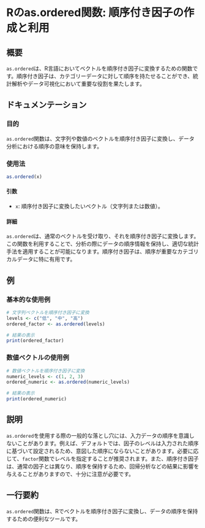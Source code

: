 <!--
Meta Description: # Rのas.ordered関数: 順序付き因子の作成と利用 ## 概要 `as.ordered`は、R言語においてベクトルを順序付き因子に変換するための関数です。順序付き因子は、カテゴリーデータに対して順序を持たせることができ、統計解析やデータ可視化において重要な役割を果たします。 ## ドキュメ...
Meta Keywords: ordered, 順序付き因子は, 関数は, levels, ordered_factor
-->

# Rのas.ordered関数: 順序付き因子の作成と利用

## 概要
`as.ordered`は、R言語においてベクトルを順序付き因子に変換するための関数です。順序付き因子は、カテゴリーデータに対して順序を持たせることができ、統計解析やデータ可視化において重要な役割を果たします。

## ドキュメンテーション

### 目的
`as.ordered`関数は、文字列や数値のベクトルを順序付き因子に変換し、データ分析における順序の意味を保持します。

### 使用法
```R
as.ordered(x)
```

#### 引数
- `x`: 順序付き因子に変換したいベクトル（文字列または数値）。

#### 詳細
`as.ordered`は、通常のベクトルを受け取り、それを順序付き因子に変換します。この関数を利用することで、分析の際にデータの順序情報を保持し、適切な統計手法を適用することが可能になります。順序付き因子は、順序が重要なカテゴリカルデータに特に有用です。

## 例
### 基本的な使用例
```R
# 文字列ベクトルを順序付き因子に変換
levels <- c("低", "中", "高")
ordered_factor <- as.ordered(levels)

# 結果の表示
print(ordered_factor)
```

### 数値ベクトルの使用例
```R
# 数値ベクトルを順序付き因子に変換
numeric_levels <- c(1, 2, 3)
ordered_numeric <- as.ordered(numeric_levels)

# 結果の表示
print(ordered_numeric)
```

## 説明
`as.ordered`を使用する際の一般的な落とし穴には、入力データの順序を意識しないことがあります。例えば、デフォルトでは、因子のレベルは入力された順序に基づいて設定されるため、意図した順序にならないことがあります。必要に応じて、`factor`関数でレベルを指定することが推奨されます。また、順序付き因子は、通常の因子とは異なり、順序を保持するため、回帰分析などの結果に影響を与えることがありますので、十分に注意が必要です。

## 一行要約
`as.ordered`関数は、Rでベクトルを順序付き因子に変換し、データの順序を保持するための便利なツールです。